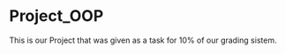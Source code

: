 # Project_OOP
This is our Project that was given as a task for 10% of our grading sistem.
            
